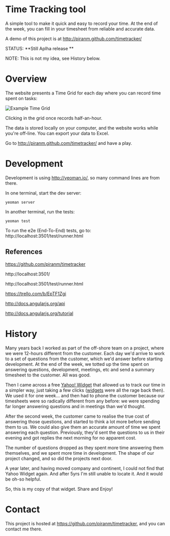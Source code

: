 # Time Tracking tool

A simple tool to make it quick and easy to record your time. At the end of the week, you can fill in your timesheet from reliable and accurate data.

A demo of this project is at http://piranm.github.com/timetracker/

STATUS: **Still Aplha release **

NOTE: This is not my idea, see History below.

# Overview

The website presents a Time Grid for each day where you can record time spent on tasks:

![Example Time Grid](https://raw.github.com/piranm/timetracker/master/app/img/example_day.png)

Clicking in the grid once records half-an-hour.

The data is stored locally on your computer, and the website works while you're off-line. You can export your data to Excel.

Go to http://piranm.github.com/timetracker/ and have a play.

# Development

Development is using http://yeoman.io/, so many command lines are from there.

In one terminal, start the dev server:

    yeoman server

In another terminal, run the tests:

    yeoman test

To run the e2e (End-To-End) tests, go to: http://localhost:3501/test/runner.html

## References

https://github.com/piranm/timetracker

http://localhost:3501/

http://localhost:3501/test/runner.html

https://trello.com/b/EpTF1Zgi

http://docs.angularjs.org/api

http://docs.angularjs.org/tutorial

# History

Many years back I worked as part of the off-shore team on a project, where we were 12-hours different from the customer. Each day we'd arrive to work to a set of questions from the customer, which we'd answer before starting development. At the end of the week, we totted up the time spent on answering questions, development, meetings, etc and send a summary timesheet to the customer. All was good.

Then I came across a free [Yahoo! Widget](http://en.wikipedia.org/wiki/Yahoo!_Widgets) that allowed us to track our time in a simpler way, just taking a few clicks ([widgets](http://en.wikipedia.org/wiki/Widget_engine) were all the rage back then). We used it for one week... and then had to phone the customer because our timesheets were so radically different from any before: we were spending far longer answering questions and in meetings than we'd thought.

After the second week, the customer came to realise the true cost of answering those questions, and started to think a lot more before sending them to us. We could also give them an accurate amount of time we spent answering each question. Previously, they'd sent the questions to us in their evening and got replies the next morning for no apparent cost.

The number of questions dropped as they spent more time answering them themselves, and we spent more time in development. The shape of our project changed, and so did the projects next door.

A year later, and having moved company and continent, I could not find that Yahoo Widget again. And after 5yrs I'm still unable to locate it. And it would be oh-so helpful.

So, this is my copy of that widget. Share and Enjoy!

# Contact

This project is hosted at https://github.com/piranm/timetracker, and you can contact me there.

[angular-seed]: https://github.com/angular/angular-seed

